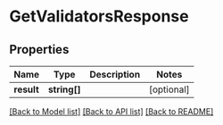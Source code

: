 # GetValidatorsResponse

## Properties
Name | Type | Description | Notes
------------ | ------------- | ------------- | -------------
**result** | **string[]** |  | [optional] 

[[Back to Model list]](../README.md#documentation-for-models) [[Back to API list]](../README.md#documentation-for-api-endpoints) [[Back to README]](../README.md)


